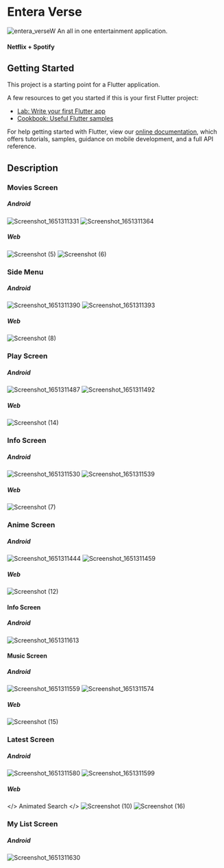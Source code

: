 # Entera Verse

![entera_verseW](https://user-images.githubusercontent.com/57166270/177031905-dc233360-dcc8-4888-86a9-44846962e33e.png)
An all in one entertainment application.

#### Netflix + Spotify

## Getting Started

This project is a starting point for a Flutter application.

A few resources to get you started if this is your first Flutter project:

- [Lab: Write your first Flutter app](https://flutter.dev/docs/get-started/codelab)
- [Cookbook: Useful Flutter samples](https://flutter.dev/docs/cookbook)

For help getting started with Flutter, view our
[online documentation](https://flutter.dev/docs), which offers tutorials,
samples, guidance on mobile development, and a full API reference.

## Description

### Movies Screen
##### Android
![Screenshot_1651311331](https://user-images.githubusercontent.com/57166270/166101088-d18f5959-a83e-45b6-ae0f-f472327199e9.png)
![Screenshot_1651311364](https://user-images.githubusercontent.com/57166270/166101092-8cf7054b-b42d-4369-9f61-e9444e71edd5.png)
##### Web
![Screenshot (5)](https://user-images.githubusercontent.com/57166270/166101662-f5054952-39a3-472b-b863-a9520ff02b79.png)
![Screenshot (6)](https://user-images.githubusercontent.com/57166270/166101663-cfea23dc-8413-4d63-aa19-9d057ee9ac5e.png)

### Side Menu
##### Android
![Screenshot_1651311390](https://user-images.githubusercontent.com/57166270/166101095-f513444f-a48c-4a9d-8350-12354e002382.png)
![Screenshot_1651311393](https://user-images.githubusercontent.com/57166270/166101096-1902ff47-46ad-47f4-b373-343fd0212538.png)
##### Web
![Screenshot (8)](https://user-images.githubusercontent.com/57166270/166101671-5be78225-97df-44b1-9014-8a9b234758c6.png)

### Play Screen
##### Android
![Screenshot_1651311487](https://user-images.githubusercontent.com/57166270/166101103-e5475084-f69b-4354-8ece-e57a3227b32d.png)
![Screenshot_1651311492](https://user-images.githubusercontent.com/57166270/166101104-26129058-5640-4db5-99b9-e975dff640a1.png)
##### Web
![Screenshot (14)](https://user-images.githubusercontent.com/57166270/166101683-2ef2ecea-d587-4d01-8378-7ffd9eccba1b.png)

### Info Screen
##### Android
![Screenshot_1651311530](https://user-images.githubusercontent.com/57166270/166101106-4b0a7128-2f50-4398-9de0-783c30798a06.png)
![Screenshot_1651311539](https://user-images.githubusercontent.com/57166270/166101110-3af67c7c-545d-4afd-8248-3372e9d631db.png)
##### Web
![Screenshot (7)](https://user-images.githubusercontent.com/57166270/166101668-fa6c9eef-1d3d-4ee2-8163-2fc7416f3df3.png)

### Anime Screen
##### Android
![Screenshot_1651311444](https://user-images.githubusercontent.com/57166270/166101097-701da7a2-9d4d-455c-94df-f9acb694dbf7.png)
![Screenshot_1651311459](https://user-images.githubusercontent.com/57166270/166101100-e746cb8f-4d95-402b-a8cf-adb80734a3a1.png)
##### Web
![Screenshot (12)](https://user-images.githubusercontent.com/57166270/166101675-39a551e9-f671-4dfd-84e9-287333f9cb4d.png)
#### Info Screen
##### Android
![Screenshot_1651311613](https://user-images.githubusercontent.com/57166270/166101121-f68ba1b6-c716-43de-bbff-08b4bd26eea6.png)

#### Music Screen
##### Android
![Screenshot_1651311559](https://user-images.githubusercontent.com/57166270/166101113-e708f302-c518-4c7a-974b-f023d1780531.png)
![Screenshot_1651311574](https://user-images.githubusercontent.com/57166270/166101115-bfc9553f-ea1c-4662-babe-b6fd076e8ddb.png)
##### Web
![Screenshot (15)](https://user-images.githubusercontent.com/57166270/166101684-13f99064-5c0d-4328-876b-60324f4cc329.png)

### Latest Screen
##### Android
![Screenshot_1651311580](https://user-images.githubusercontent.com/57166270/166101116-d5553ce8-adb9-40d7-814e-d916d6903311.png)
![Screenshot_1651311599](https://user-images.githubusercontent.com/57166270/166101118-714c7753-08d2-44dc-8ad5-51abd037e709.png)
##### Web
</> Animated Search </>
![Screenshot (10)](https://user-images.githubusercontent.com/57166270/166101673-61146b78-77fd-4ff4-b76e-1b00645e92a3.png)
![Screenshot (16)](https://user-images.githubusercontent.com/57166270/166101685-2a970846-64fa-4c3a-864f-05b4fbb42582.png)

### My List Screen
##### Android
![Screenshot_1651311630](https://user-images.githubusercontent.com/57166270/166101124-213ebe85-64eb-42bf-95c4-60ee038c5e4d.png)






